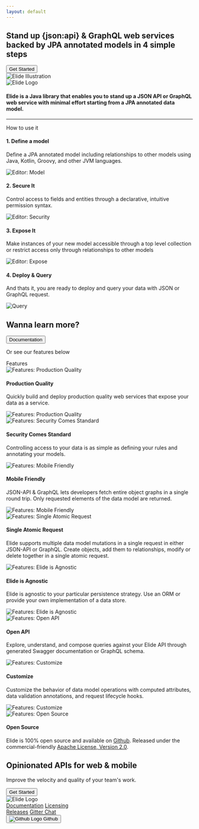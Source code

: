 ```yaml
---
layout: default
---
```


<div class="text-light background-dark">
  <div class="jumbotron">
    <div class="container text-center">
      <h2>Stand up <span class="text-primary">{json:api}</span> & <span class="text-primary">GraphQL</span> web services backed by JPA annotated models in 4 simple steps</h2>
      <a href="pages/guide/01-start.md">
        <button type="button" class="btn btn-primary text-light my-3">Get Started</button>
      </a>
      <div class="mb-3">
        <img src="assets/images/elide-illustration.svg" class="img-fluid elide-illustration" alt="Elide Illustration">
      </div>
    </div>
  </div>
</div>

<div class="container text-center my-5">
  <img src="assets/images/elide-logo.svg" class="img-fluid mb-3" alt="Elide Logo">
  <h4 class="mx-2">Elide is a Java library that enables you to stand up a JSON API or GraphQL web service with minimal effort starting from a JPA annotated data model.</h4>
</div>

<hr class="mx-5">

<div class="usage container my-5">
  <div class="text-center display-4 mb-5">How to use it</div>
  <div class="feature row align-items-center my-4">
    <div class="col-sm">
      <div class="mr-3">
        <h4>1. Define a model</h4>
        <p>Define a JPA annotated model including relationships to other models using Java, Kotlin, Groovy, and other JVM languages.</p>
      </div>
    </div>
    <div class="col-sm">
      <img src="assets/images/editor/model-editor.png" class="img-fluid" alt="Editor: Model">
    </div>
  </div>
  <div class="feature row align-items-center my-4">
    <div class="col-sm">
      <div class="mr-3">
        <h4>2. Secure It</h4>
        <p>Control access to fields and entities through a declarative, intuitive permission syntax.</p>
      </div>
    </div>
    <div class="col-sm">
      <img src="assets/images/editor/secure-editor.png" class="img-fluid" alt="Editor: Security">
    </div>
  </div>
  <div class="feature row align-items-center my-4">
    <div class="col-sm">
      <div class="mr-3">
        <h4>3. Expose It</h4>
        <p>Make instances of your new model accessible through a top level collection or restrict access only through relationships to other models</p>
      </div>
    </div>
    <div class="col-sm">
      <img src="assets/images/editor/expose-editor.png" class="img-fluid" alt="Editor: Expose">
    </div>
  </div>
  <div class="feature row align-items-center my-4">
    <div class="col-sm">
      <div class="mr-3">
        <h4>4. Deploy & Query</h4>
        <p>And thats it, you are ready to deploy and query your data with JSON or GraphQL request.</p>
      </div>
    </div>
    <div class="col-sm">
      <img src="assets/images/editor/query.png" class="img-fluid" alt="Query">
    </div>
  </div>
  <div class="text-center mt-5">
    <h2>Wanna learn more?</h2>
    <a href="/pages/guide/01-start.html">
      <button type="button" class="btn btn-primary text-light mb-2">Documentation</button>
    </a>
    <p>Or see our features below</p>
  </div>
</div>

<div class="text-light background-dark">
  <div class="container py-5">
    <div class="text-center display-4 mb-5">Features</div>
    <div class="feature row align-items-center">
      <div class="col-sm text-center text-sm-right d-block d-sm-none text-sm-center">
        <img src="assets/images/features/code-icon.png" class="img-fluid" alt="Features: Production Quality">
      </div>
      <div class="col-sm my-3 my-sm-0">
        <h4>Production Quality</h4>
        <p>Quickly build and deploy production quality web services that expose your data as a service.</p>
      </div>
      <div class="col-sm text-right d-none d-sm-block">
        <img src="assets/images/features/code-icon.png" class="img-fluid" alt="Features: Production Quality">
      </div>
    </div>
    <div class="feature row align-items-center elbow">
      <div class="elbow-right"></div>
      <div class="elbow-center"></div>
      <div class="elbow-left"></div>
    </div>
    <div class="feature row align-items-center">
      <div class="col-sm">
        <img src="assets/images/features/secure-icon.png" class="img-fluid" alt="Features: Security Comes Standard">
      </div>
      <div class="col-sm my-3 my-sm-0">
        <h4>Security Comes Standard</h4>
        <p>Controlling access to your data is as simple as defining your rules and annotating your models.</p>
      </div>
    </div>
    <div class="feature row align-items-center elbow">
      <div class="elbow-left"></div>
      <div class="elbow-center"></div>
      <div class="elbow-right"></div>
    </div>
    <div class="feature row align-items-center">
      <div class="col-sm text-center text-sm-right d-block d-sm-none">
        <img src="assets/images/features/mobile-icon.png" class="img-fluid" alt="Features: Mobile Friendly">
      </div>
      <div class="col-sm my-3 my-sm-0">
        <h4>Mobile Friendly</h4>
        <p>JSON-API & GraphQL lets developers fetch entire object graphs in a single round trip. Only requested elements of the data model are returned.</p>
      </div>
      <div class="col-sm text-right d-none d-sm-block">
        <img src="assets/images/features/mobile-icon.png" class="img-fluid" alt="Features: Mobile Friendly">
      </div>
    </div>
    <div class="feature row align-items-center elbow">
      <div class="elbow-right"></div>
      <div class="elbow-center"></div>
      <div class="elbow-left"></div>
    </div>
    <div class="feature row align-items-center">
      <div class="col-sm">
        <img src="assets/images/features/atom-icon.png" class="img-fluid" alt="Features: Single Atomic Request">
      </div>
      <div class="col-sm my-3 my-sm-0">
        <h4>Single Atomic Request</h4>
        <p>Elide supports multiple data model mutations in a single request in either JSON-API or GraphQL. Create objects, add them to relationships, modify or delete together in a single atomic request.</p>
      </div>
    </div>
    <div class="feature row align-items-center elbow">
      <div class="elbow-left"></div>
      <div class="elbow-center"></div>
      <div class="elbow-right"></div>
    </div>
    <div class="feature row align-items-center">
      <div class="col-sm text-center text-sm-right d-block d-sm-none">
        <img src="assets/images/features/annotation-icon.png" class="img-fluid" alt="Features: Elide is Agnostic">
      </div>
      <div class="col-sm my-3 my-sm-0">
        <h4>Elide is Agnostic</h4>
        <p>Elide is agnostic to your particular persistence strategy. Use an ORM or provide your own implementation of a data store.</p>
      </div>
      <div class="col-sm text-right d-none d-sm-block">
        <img src="assets/images/features/annotation-icon.png" class="img-fluid" alt="Features: Elide is Agnostic">
      </div>
    </div>
    <div class="feature row align-items-center elbow">
      <div class="elbow-right"></div>
      <div class="elbow-center"></div>
      <div class="elbow-left"></div>
    </div>
    <div class="feature row align-items-center">
      <div class="col-sm">
        <img src="assets/images/features/globe-icon.png" class="img-fluid" alt="Features: Open API">
      </div>
      <div class="col-sm my-3 my-sm-0">
        <h4>Open API</h4>
        <p>Explore, understand, and compose queries against your Elide API through generated <a>Swagger</a> documentation or GraphQL schema.</p>
      </div>
    </div>
    <div class="feature row align-items-center elbow">
      <div class="elbow-left"></div>
      <div class="elbow-center"></div>
      <div class="elbow-right"></div>
    </div>
    <div class="feature row align-items-center">
      <div class="col-sm text-center text-sm-right d-block d-sm-none">
        <img src="assets/images/features/customize-icon.png" class="img-fluid" alt="Features: Customize">
      </div>
      <div class="col-sm my-3 my-sm-0">
        <h4>Customize</h4>
        <p>Customize the behavior of data model operations with computed attributes, data validation annotations, and request lifecycle hooks.</p>
      </div>
      <div class="col-sm text-right d-none d-sm-block">
        <img src="assets/images/features/customize-icon.png" class="img-fluid" alt="Features: Customize">
      </div>
    </div>
    <div class="feature row align-items-center elbow">
      <div class="elbow-right"></div>
      <div class="elbow-center"></div>
      <div class="elbow-left"></div>
    </div>
    <div class="feature row align-items-center">
      <div class="col-sm">
        <img src="assets/images/features/open-source-icon.png" class="img-fluid" alt="Features: Open Source">
      </div>
      <div class="col-sm my-3 my-sm-0">
        <h4>Open Source</h4>
        <p>Elide is 100% open source and available on <a href="https://github.com/yahoo/elide">Github</a>. Released under the commercial-friendly <a href="/pages/license.html">Apache License, Version 2.0</a>.</p>
      </div>
    </div>
  </div>
</div>

<div class="container text-center my-5">
  <h2>Opinionated APIs for web & mobile</h2>
  <p>Improve the velocity and quality of your team's work.</p>
  <a href="/pages/guide/01-start.md">
    <button type="button" class="btn btn-primary text-light">Get Started</button>
  </a>
</div>

<div class="footer text-light background-dark">
  <div class="container py-3">
    <div class="row">
      <div class="col-sm">
        <img src="assets/images/elide-white-logo.png" class="img-fluid" alt="Elide Logo">
      </div>
      <div class="col-sm links">
        <a href="/pages/guide/01-start.html">Documentation</a>
        <a href="/pages/license.html">Licensing</a>
      </div>
      <div class="col-sm links">
        <a href="https://github.com/yahoo/elide/releases">Releases</a>
        <a href="https://gitter.im/yahoo/elide">Gitter Chat</a>
      </div>
      <div class="col-sm">
        <a href="https://github.com/yahoo/elide">
          <button type="button" class="btn btn-secondary github">
            <img src="assets/images/GitHub-Mark-Light-32px.png" class="img-fluid" alt="Github Logo">
            <span>Github</span>
          </button>
        </a>
      </div>
    </div>
  </div>
</div>
